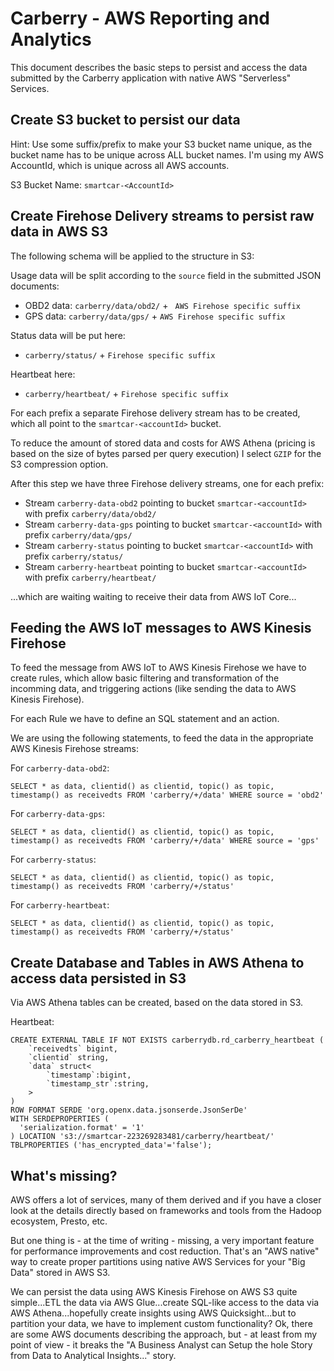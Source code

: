 # Carberry - AWS Reporting and Analytics

This document describes the basic steps to persist and access the data submitted by the Carberry application with native AWS "Serverless" Services.

## Create S3 bucket to persist our data

Hint: Use some suffix/prefix to make your S3 bucket name unique, as the bucket name has to be unique across ALL bucket names. I'm using my AWS AccountId, which is unique across all AWS accounts. 

S3 Bucket Name: `smartcar-<AccountId>`

## Create Firehose Delivery streams to persist raw data in AWS S3

The following schema will be applied to the structure in S3:

Usage data will be split according to the `source` field in the submitted JSON documents:
* OBD2 data: `carberry/data/obd2/` + ` AWS Firehose specific suffix`
* GPS data: `carberry/data/gps/` + `AWS Firehose specific suffix`

Status data will be put here:
* `carberry/status/` + `Firehose specific suffix`

Heartbeat here:
* `carberry/heartbeat/` + `Firehose specific suffix`


For each prefix a separate Firehose delivery stream has to be created, which all point to the `smartcar-<accountId>` bucket.

To reduce the amount of stored data and costs for AWS Athena (pricing is based on the size of bytes parsed per query execution) I select `GZIP` for the S3 compression option.

After this step we have three Firehose delivery streams, one for each prefix:
* Stream `carberry-data-obd2` pointing to bucket `smartcar-<accountId>` with prefix `carberry/data/obd2/`
* Stream `carberry-data-gps` pointing to bucket `smartcar-<accountId>` with prefix `carberry/data/gps/`
* Stream `carberry-status` pointing to bucket `smartcar-<accountId>` with prefix `carberry/status/`
* Stream `carberry-heartbeat` pointing to bucket `smartcar-<accountId>` with prefix `carberry/heartbeat/`

...which are waiting waiting to receive their data from AWS IoT Core...

## Feeding the AWS IoT messages to AWS Kinesis Firehose

To feed the message from AWS IoT to AWS Kinesis Firehose we have to create rules, which allow basic filtering and transformation of the incomming data, and triggering actions (like sending the data to AWS Kinesis Firehose).

For each Rule we have to define an SQL statement and an action.

We are using the following statements, to feed the data in the appropriate AWS Kinesis Firehose streams:

For `carberry-data-obd2`:
```
SELECT * as data, clientid() as clientid, topic() as topic, timestamp() as receivedts FROM 'carberry/+/data' WHERE source = 'obd2'
```

For `carberry-data-gps`:
```
SELECT * as data, clientid() as clientid, topic() as topic, timestamp() as receivedts FROM 'carberry/+/data' WHERE source = 'gps'
```

For `carberry-status`:
```
SELECT * as data, clientid() as clientid, topic() as topic, timestamp() as receivedts FROM 'carberry/+/status'
```

For `carberry-heartbeat`:
```
SELECT * as data, clientid() as clientid, topic() as topic, timestamp() as receivedts FROM 'carberry/+/status'
```

## Create Database and Tables in AWS Athena to access data persisted in S3

Via AWS Athena tables can be created, based on the data stored in S3.

Heartbeat:
```
CREATE EXTERNAL TABLE IF NOT EXISTS carberrydb.rd_carberry_heartbeat (
    `receivedts` bigint,
    `clientid` string,
    `data` struct<
        `timestamp`:bigint,
        `timestamp_str`:string,
    > 
)
ROW FORMAT SERDE 'org.openx.data.jsonserde.JsonSerDe'
WITH SERDEPROPERTIES (
  'serialization.format' = '1'
) LOCATION 's3://smartcar-223269283481/carberry/heartbeat/'
TBLPROPERTIES ('has_encrypted_data'='false');
```

## What's missing?

AWS offers a lot of services, many of them derived and if you have a closer look at the details directly based on frameworks and tools from the Hadoop ecosystem, Presto, etc.

But one thing is - at the time of writing - missing, a very important feature for performance improvements and cost reduction. That's an "AWS native" way to create proper partitions using native AWS Services for your "Big Data" stored in AWS S3. 

We can persist the data using AWS Kinesis Firehose on AWS S3 quite simple...ETL the data via AWS Glue...create SQL-like access to the data via AWS Athena...hopefully create insights using AWS Quicksight...but to partition your data, we have to implement custom functionality? Ok, there are some AWS documents describing the approach, but - at least from my point of view - it breaks the "A Business Analyst can Setup the hole Story from Data to Analytical Insights..." story.
